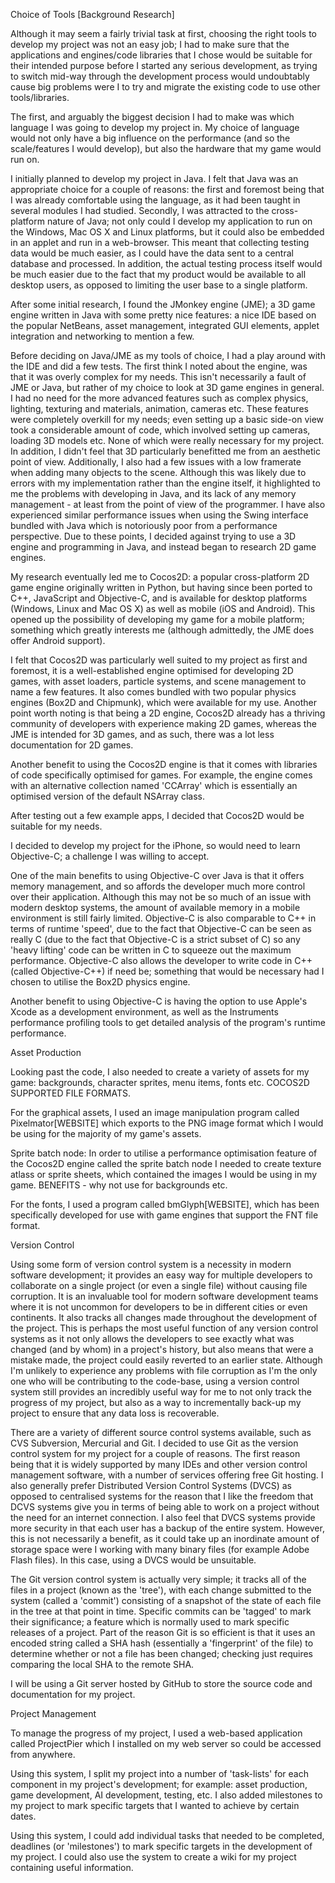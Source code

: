 Choice of Tools [Background Research]

Although it may seem a fairly trivial task at first, choosing the right tools to develop my project was not an easy job; I had to make sure that the applications and engines/code libraries that I chose would be suitable for their intended purpose before I started any serious development, as trying to switch mid-way through the development process would undoubtably cause big problems were I to try and migrate the existing code to use other tools/libraries.

The first, and arguably the biggest decision I had to make was which language I was going to develop my project in. My choice of language would not only have a big influence on the performance (and so the scale/features I would develop), but also the hardware that my game would run on.  

I initially planned to develop my project in Java. I felt that Java was an appropriate choice for a couple of reasons: the first and foremost being that I was already comfortable using the language, as it had been taught in several modules I had studied. Secondly, I was attracted to the cross-platform nature of Java; not only could I develop my application to run on the Windows, Mac OS X and Linux platforms, but it could also be embedded in an applet and run in a web-browser. This meant that collecting testing data would be much easier, as I could have the data sent to a central database and processed. In addition, the actual testing process itself would be much easier due to the fact that my product would be available to all desktop users, as opposed to limiting the user base to a single platform.

After some initial research, I found the JMonkey engine (JME); a 3D game engine written in Java with some pretty nice features: a nice IDE based on the popular NetBeans, asset management, integrated GUI elements, applet integration and networking to mention a few. 

Before deciding on Java/JME as my tools of choice, I had a play around with the IDE and did a few tests. The first think I noted about the engine, was that it was overly complex for my needs. This isn't necessarily a fault of JME or Java, but rather of my choice to look at 3D game engines in general. I had no need for the more advanced features such as complex physics, lighting, texturing and materials, animation, cameras etc. These features were completely overkill for my needs; even setting up a basic side-on view took a considerable amount of code, which involved setting up cameras, loading 3D models etc. None of which were really necessary for my project. In addition, I didn't feel that 3D particularly benefitted me from an aesthetic point of view. Additionally, I also had a few issues with a low framerate when adding many objects to the scene. Although this was likely due to errors with my implementation rather than the engine itself, it highlighted to me the problems with developing in Java, and its lack of any memory management - at least from the point of view of the programmer. I have also experienced similar performance issues when using the Swing interface bundled with Java which is notoriously poor from a performance perspective. Due to these points, I decided against trying to use a 3D engine and programming in Java, and instead began to research 2D game engines.

My research eventually led me to Cocos2D: a popular cross-platform 2D game engine originally written in Python, but having since been ported to C++, JavaScript and Objective-C, and is available for desktop platforms (Windows, Linux and Mac OS X) as well as mobile (iOS and Android). This opened up the possibility of developing my game for a mobile platform; something which greatly interests me (although admittedly, the JME does offer Android support).

I felt that Cocos2D was particularly well suited to my project as first and foremost, it is a well-established engine optimised for developing 2D games, with asset loaders, particle systems, and scene management to name a few features. It also comes bundled with two popular physics engines (Box2D and Chipmunk), which were available for my use. Another point worth noting is that being a 2D engine, Cocos2D already has a thriving community of developers with experience making 2D games, whereas the JME is intended for 3D games, and as such, there was a lot less documentation for 2D games.

Another benefit to using the Cocos2D engine is that it comes with libraries of code specifically optimised for games. For example, the engine comes with an alternative collection named 'CCArray' which is essentially an optimised version of the default NSArray class. 

After testing out a few example apps, I decided that Cocos2D would be suitable for my needs. 

I decided to develop my project for the iPhone, so would need to learn Objective-C; a challenge I was willing to accept. 

One of the main benefits to using Objective-C over Java is that it offers memory management, and so affords the developer much more control over their application. Although this may not be so much of an issue with modern desktop systems, the amount of available memory in a mobile environment is still fairly limited. Objective-C is also comparable to C++ in terms of runtime 'speed', due to the fact that Objective-C can be seen as really C (due to the fact that Objective-C is a strict subset of C) so any 'heavy lifting' code can be written in C to squeeze out the maximum performance. Objective-C also allows the developer to write code in C++ (called Objective-C++) if need be; something that would be necessary had I chosen to utilise the Box2D physics engine.

Another benefit to using Objective-C is having the option to use Apple's Xcode as a development environment, as well as the Instruments performance profiling tools to get detailed analysis of the program's runtime performance.

Asset Production

Looking past the code, I also needed to create a variety of assets for my game: backgrounds, character sprites, menu items, fonts etc. COCOS2D SUPPORTED FILE FORMATS. 

For the graphical assets, I used an image manipulation program called Pixelmator[WEBSITE] which exports to the PNG image format which I would be using for the majority of my game's assets. 

Sprite batch node: In order to utilise a performance optimisation feature of the Cocos2D engine called the sprite batch node I needed to create texture atlass or sprite sheets, which contained the images I would be using in my game. BENEFITS - why not use for backgrounds etc.

For the fonts, I used a program called bmGlyph[WEBSITE], which has been specifically developed for use with game engines that support the FNT file format.

Version Control

Using some form of version control system is a necessity in modern software development; it provides an easy way for multiple developers to collaborate on a single project (or even a single file) without causing file corruption. It is an invaluable tool for modern software development teams where it is not uncommon for developers to be in different cities or even continents. It also tracks all changes made throughout the development of the project. This is perhaps the most useful function of any version control systems as it not only allows the developers to see exactly what was changed (and by whom) in a project's history, but also means that were a mistake made, the project could easily reverted to an earlier state. Although I'm unlikely to experience any problems with file corruption as I'm the only one who will be contributing to the code-base, using a version control system still provides an incredibly useful way for me to not only track the progress of my project, but also as a way to incrementally back-up my project to ensure that any data loss is recoverable.

There are a variety of different source control systems available, such as CVS Subversion, Mercurial and Git. I decided to use Git as the version control system for my project for a couple of reasons. The first reason being that it is widely supported by many IDEs and other version control management software, with a number of services offering free Git hosting. I also generally prefer Distributed Version Control Systems (DVCS) as opposed to centralised systems for the reason that I like the freedom that DCVS systems give you in terms of being able to work on a project without the need for an internet connection. I also feel that DVCS systems provide more security in that each user has a backup of the entire system. However, this is not necessarily a benefit, as it could take up an inordinate amount of storage space were I working with many binary files (for example Adobe Flash files). In this case, using a DVCS would be unsuitable.

The Git version control system is actually very simple; it tracks all of the files in a project (known as the 'tree'), with each change submitted to the system (called a 'commit') consisting of a snapshot of the state of each file in the tree at that point in time. Specific commits can be 'tagged' to mark their significance; a feature which is normally used to mark specific releases of a project. Part of the reason Git is so efficient is that it uses an encoded string called a SHA hash (essentially a 'fingerprint' of the file) to determine whether or not a file has been changed; checking just requires comparing the local SHA to the remote SHA. 

I will be using a Git server hosted by GitHub to store the source code and documentation for my project. 

Project Management

To manage the progress of my project, I used a web-based application called ProjectPier which I installed on my web server so could be accessed from anywhere.

Using this system, I split my project into a number of 'task-lists' for each component in my project's development; for example: asset production, game development, AI development, testing, etc. I also added milestones to my project to mark specific targets that I wanted to achieve by certain dates.

Using this system, I could add individual tasks that needed to be completed, deadlines (or 'milestones') to mark specific targets in the development of my project. I could also use the system to create a wiki for my project containing useful information. 
